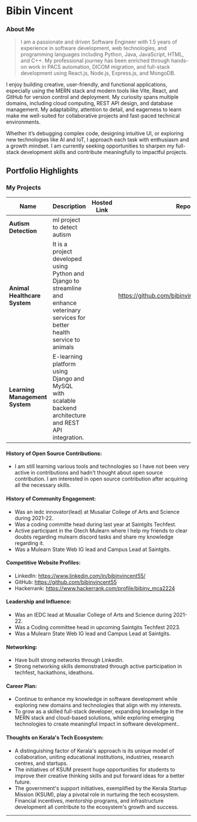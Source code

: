 # Bibin Vincent 

### About Me

> I am a passionate and driven Software Engineer with 1.5 years of experience in software development, web technologies, and programming languages including Python, Java, JavaScript, HTML, and C++. My professional journey has been enriched through hands-on work in PACS automation, DICOM migration, and full-stack development using React.js, Node.js, Express.js, and MongoDB.

I enjoy building creative, user-friendly, and functional applications, especially using the MERN stack and modern tools like Vite, React, and GitHub for version control and deployment. My curiosity spans multiple domains, including cloud computing, REST API design, and database management. My adaptability, attention to detail, and eagerness to learn make me well-suited for collaborative projects and fast-paced technical environments.

Whether it’s debugging complex code, designing intuitive UI, or exploring new technologies like AI and IoT, I approach each task with enthusiasm and a growth mindset. I am currently seeking opportunities to sharpen my full-stack development skills and contribute meaningfully to impactful projects.

## Portfolio Highlights

### My Projects

| Name                | Description                                                               | Hosted Link                              | Repo Link                                                      |
|---------------------|---------------------------------------------------------------------------|------------------------------------------|----------------------------------------------------------------|
| **Autism Detection**  | ml project to detect autism                                              |    |              |
| **Animal Healthcare System**  | It is a project developed using Python and Django to streamline and enhance veterinary services for better health service to animals                                              |    | https://github.com/bibinvincent55/animalhealthcare     
|**Learning Management System**|E-learning platform using Django and MySQL with scalable backend architecture and REST API integration.|||



#### History of Open Source Contributions:

- I am still learning various tools and technologies so I have not been very active in contributions and hadn't thought about open source contribution. I am interested in open source contribution after acquiring all the necessary skills.

#### History of Community Engagement:

-  Was an iedc innovator(lead) at Musaliar College of Arts and Science during 2021-22.
- Was a coding committe head during last year at Saintgits Techfest.
- Active participant in the Gtech Mulearn where I help my friends to clear doubts regarding mulearn discord tasks and share my knowledge regarding it.
- Was a Mulearn State Web IG lead and Campus Lead at Saintgits.

#### Competitive Website Profiles:

- LinkedIn: https://www.linkedin.com/in/bibinvincent55/
- GitHub: https://github.com/bibinvincent55
- Hackerrank: https://www.hackerrank.com/profile/bibinv_mca2224


#### Leadership and Influence:

- Was an IEDC lead at Musaliar College of Arts and Science during 2021-22.
- Was a Coding committee head in upcoming Saintgits Techfest 2023.
- Was a Mulearn State Web IG lead and Campus Lead at Saintgits.

#### Networking:

- Have built strong networks through LinkedIn.
- Strong networking skills demonstrated through active participation in techfest, hackathons, ideathons.

#### Career Plan:

- Continue to enhance my knowledge in software development while exploring new domains and technologies that align with my interests.
- To grow as a skilled full-stack developer, expanding knowledge in the MERN stack and cloud-based solutions, while exploring emerging technologies to create meaningful impact in software development..

#### Thoughts on Kerala's Tech Ecosystem:

- A distinguishing factor of Kerala's approach is its unique model of collaboration, uniting educational institutions, industries, research centres, and startups.
- The initiatives of KSUM present huge opportunities for students to improve their creative thinking skills and put forward ideas for a better future.
- The government's support initiatives, exemplified by the Kerala Startup Mission (KSUM), play a pivotal role in nurturing the tech ecosystem. Financial incentives, mentorship programs, and infrastructure development all contribute to the ecosystem's growth and success.



---
